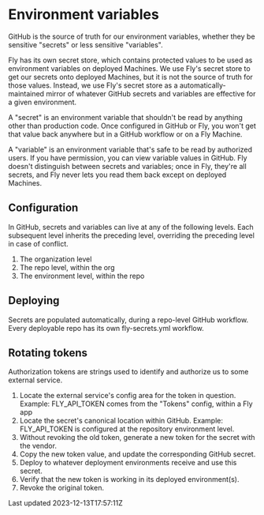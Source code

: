 # Environment variables

GitHub is the source of truth for our environment variables, whether they be sensitive "secrets" or less sensitive "variables".

Fly has its own secret store, which contains protected values to be used as environment variables on deployed Machines. We use Fly's secret store to get our secrets onto deployed Machines, but it is not the source of truth for those values. Instead, we use Fly's secret store as a automatically-maintained mirror of whatever GitHub secrets and variables are effective for a given environment.

A "secret" is an environment variable that shouldn't be read by anything other than production code. Once configured in GitHub or Fly, you won't get that value back anywhere but in a GitHub workflow or on a Fly Machine.

A "variable" is an environment variable that's safe to be read by authorized users. If you have permission, you can view variable values in GitHub. Fly doesn't distinguish between secrets and variables; once in Fly, they're all secrets, and Fly never lets you read them back except on deployed Machines.

## Configuration

In GitHub, secrets and variables can live at any of the following levels. Each subsequent level inherits the preceding level, overriding the preceding level in case of conflict.

1. The organization level
2. The repo level, within the org
3. The environment level, within the repo

## Deploying

Secrets are populated automatically, during a repo-level GitHub workflow. Every deployable repo has its own fly-secrets.yml workflow.

## Rotating tokens

Authorization tokens are strings used to identify and authorize us to some external service.

1. Locate the external service's config area for the token in question. Example: FLY\_API\_TOKEN comes from the "Tokens" config, within a Fly app
2. Locate the secret's canonical location within GitHub. Example: FLY\_API\_TOKEN is configured at the repository environment level.
3. Without revoking the old token, generate a new token for the secret with the vendor.
4. Copy the new token value, and update the corresponding GitHub secret.
5. Deploy to whatever deployment environments receive and use this secret.
6. Verify that the new token is working in its deployed environment(s).
7. Revoke the original token.

Last updated 2023-12-13T17:57:11Z